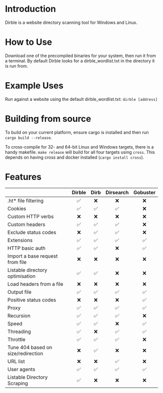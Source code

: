 # Introduction

Dirble is a website directory scanning tool for Windows and Linux.

# How to Use

Download one of the precompiled binaries for your system, then run it from a terminal. By default Dirble looks for a dirble_wordlist.txt in the directory it is run from.

# Example Uses

Run against a website using the default dirble_wordlist.txt:
`dirble [address]`

# Building from source

To build on your current platform, ensure cargo is installed and then run `cargo build --release`.

To cross-compile for 32- and 64-bit Linux and Windows targets, there is a handy makefile. `make release` will build for all four targets using `cross`. This depends on having cross and docker installed (`cargo install cross`).

# Features

|                                  | Dirble | Dirb | Dirsearch | Gobuster |
|----------------------------------|:------:|:----:|:---------:|:--------:|
| .ht* file filtering              |    ✅   |   ❌  |     ❌     |     ❌    |
| Cookies                          |    ✅   |   ✅  |     ✅     |     ❌    |
| Custom HTTP verbs                |    ❌   |   ❌  |     ❌     |     ❌    |
| Custom headers                   |    ✅   |   ✅  |     ✅     |     ❌    |
| Exclude status codes             |    ❌   |   ✅  |     ✅     |     ❌    |
| Extensions                       |    ✅   |   ✅  |     ✅     |     ✅    |
| HTTP basic auth                  |    ✅   |   ✅  |     ❌     |     ✅    |
| Import a base request from file  |    ❌   |   ❌  |     ❌     |     ❌    |
| Listable directory optimisation  |    ✅   |   ✅  |     ❌     |     ❌    |
| Load headers from a file         |    ❌   |   ❌  |     ❌     |     ❌    |
| Output file                      |    ✅   |   ✅  |     ✅     |     ✅    |
| Positive status codes            |    ❌   |   ❌  |     ❌     |     ✅    |
| Proxy                            |    ✅   |   ✅  |     ✅     |     ✅    |
| Recursion                        |    ✅   |   ✅  |     ✅     |     ❌    |
| Speed                            |    ✅   |   ✅  |     ❌     |     ✅    |
| Threading                        |    ✅   |   ❌  |     ✅     |     ✅    |
| Throttle                         |    ✅   |   ✅  |     ✅     |     ❌    |
| Tune 404 based on size/redirection |    ❌   |   ✅  |     ❌     |     ❌    |
| URL list                         |    ❌   |   ❌  |     ✅     |     ❌    |
| User agents                      |    ✅   |   ✅  |     ✅     |     ✅    |
| Listable Directory Scraping      |    ✅   |   ❌  |     ❌     |     ❌    |
